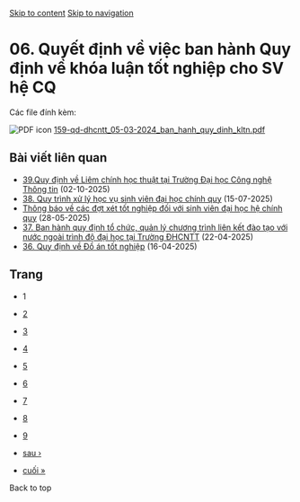 [Skip to content](https://daa.uit.edu.vn/06-quyet-dinh-ve-viec-ban-hanh-quy-dinh-ve-khoa-luan-tot-nghiep-cho-sv-he-cq#main)
 [Skip to navigation](https://daa.uit.edu.vn/06-quyet-dinh-ve-viec-ban-hanh-quy-dinh-ve-khoa-luan-tot-nghiep-cho-sv-he-cq#main-nav)

06\. Quyết định về việc ban hành Quy định về khóa luận tốt nghiệp cho SV hệ CQ
==============================================================================

Các file đính kèm: 

 ![PDF icon](https://daa.uit.edu.vn/modules/file/icons/application-pdf.png "application/pdf") [159-qd-dhcntt\_05-03-2024\_ban\_hanh\_quy\_dinh\_kltn.pdf](https://daa.uit.edu.vn/sites/daa/files/202410/159-qd-dhcntt_05-03-2024_ban_hanh_quy_dinh_kltn.pdf)

Bài viết liên quan
------------------

*   [39.Quy định về Liêm chính học thuật tại Trường Đại học Công nghệ Thông tin](https://daa.uit.edu.vn/39quy-dinh-ve-liem-chinh-hoc-thuat-tai-truong-dai-hoc-cong-nghe-thong-tin)
     (02-10-2025)
*   [38\. Quy trình xử lý học vụ sinh viên đại học chính quy](https://daa.uit.edu.vn/38-quy-trinh-xu-ly-hoc-vu-sinh-vien-dai-hoc-chinh-quy)
     (15-07-2025)
*   [Thông báo về các đợt xét tốt nghiệp đối với sinh viên đại học hệ chính quy](https://daa.uit.edu.vn/thong-bao-ve-cac-dot-xet-tot-nghiep-doi-voi-sinh-vien-dai-hoc-he-chinh-quy)
     (28-05-2025)
*   [37\. Ban hành quy định tổ chức, quản lý chương trình liên kết đào tạo với nước ngoài trình độ đại học tại Trường ĐHCNTT](https://daa.uit.edu.vn/37-ban-hanh-quy-dinh-chuc-quan-ly-chuong-trinh-lien-ket-dao-tao-voi-nuoc-ngoai-trinh-do-dai-hoc-tai)
     (22-04-2025)
*   [36\. Quy định về Đồ án tốt nghiệp](https://daa.uit.edu.vn/36-quy-dinh-ve-do-tot-nghiep)
     (16-04-2025)

Trang
-----

*   1
*   [2](https://daa.uit.edu.vn/06-quyet-dinh-ve-viec-ban-hanh-quy-dinh-ve-khoa-luan-tot-nghiep-cho-sv-he-cq?page=1 "Đến trang 2")
    
*   [3](https://daa.uit.edu.vn/06-quyet-dinh-ve-viec-ban-hanh-quy-dinh-ve-khoa-luan-tot-nghiep-cho-sv-he-cq?page=2 "Đến trang 3")
    
*   [4](https://daa.uit.edu.vn/06-quyet-dinh-ve-viec-ban-hanh-quy-dinh-ve-khoa-luan-tot-nghiep-cho-sv-he-cq?page=3 "Đến trang 4")
    
*   [5](https://daa.uit.edu.vn/06-quyet-dinh-ve-viec-ban-hanh-quy-dinh-ve-khoa-luan-tot-nghiep-cho-sv-he-cq?page=4 "Đến trang 5")
    
*   [6](https://daa.uit.edu.vn/06-quyet-dinh-ve-viec-ban-hanh-quy-dinh-ve-khoa-luan-tot-nghiep-cho-sv-he-cq?page=5 "Đến trang 6")
    
*   [7](https://daa.uit.edu.vn/06-quyet-dinh-ve-viec-ban-hanh-quy-dinh-ve-khoa-luan-tot-nghiep-cho-sv-he-cq?page=6 "Đến trang 7")
    
*   [8](https://daa.uit.edu.vn/06-quyet-dinh-ve-viec-ban-hanh-quy-dinh-ve-khoa-luan-tot-nghiep-cho-sv-he-cq?page=7 "Đến trang 8")
    
*   [9](https://daa.uit.edu.vn/06-quyet-dinh-ve-viec-ban-hanh-quy-dinh-ve-khoa-luan-tot-nghiep-cho-sv-he-cq?page=8 "Đến trang 9")
    
*   [sau ›](https://daa.uit.edu.vn/06-quyet-dinh-ve-viec-ban-hanh-quy-dinh-ve-khoa-luan-tot-nghiep-cho-sv-he-cq?page=1 "Đến trang kế sau")
    
*   [cuối »](https://daa.uit.edu.vn/06-quyet-dinh-ve-viec-ban-hanh-quy-dinh-ve-khoa-luan-tot-nghiep-cho-sv-he-cq?page=8 "Đến trang cuối cùng")
    

Back to top